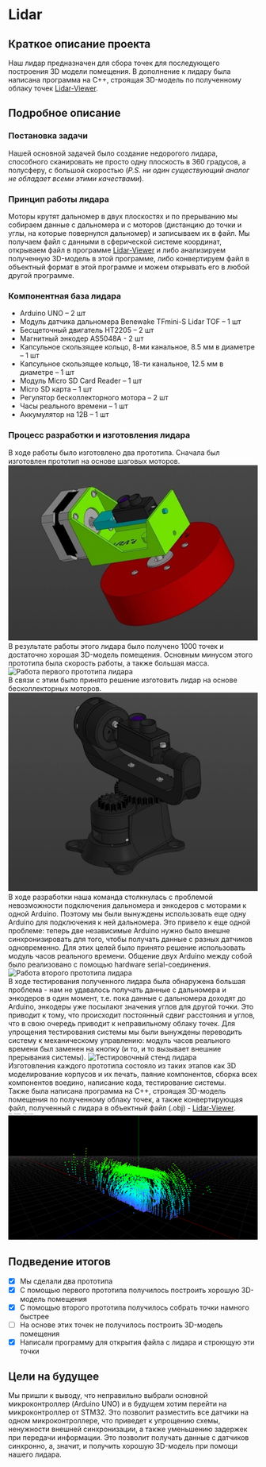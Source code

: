 # Lidar
## Краткое описание проекта
Наш лидар предназначен для сбора точек для последующего построения 3D модели помещения. В дополнение к лидару была написана программа на С++, строящая 3D-модель по полученному облаку точек [Lidar-Viewer](https://github.com/RumyantsevDmitriy/Lidar-Viewer).
## Подробное описание
### Постановка задачи
Нашей основной задачей было создание недорогого лидара, способного сканировать не просто одну плоскость в 360 градусов, а полусферу, с большой скоростью (*P.S. ни один существующий аналог не обладает всеми этими качествами*).
### Принцип работы лидара
Моторы крутят дальномер в двух плоскостях и по прерыванию мы собираем данные с дальномера и с моторов (дистанцию до точки и углы, на которые повернулся дальномер) и записываем их в файл. Мы получаем файл с данными в сферической системе координат, открываем файл в программе [Lidar-Viewer](https://github.com/RumyantsevDmitriy/Lidar-Viewer) и либо анализируем полученную 3D-модель в этой программе, либо конвертируем файл в объектный формат в этой программе и можем открывать его в любой другой программе.
### Компонентная база лидара
- Arduino UNO – 2 шт
- Модуль датчика дальномера Benewake TFmini-S Lidar TOF – 1 шт
- Бесщеточный двигатель HT2205 – 2 шт
- Магнитный энкодер AS5048A - 2 шт
- Капсульное скользящее кольцо, 8-ми канальное, 8.5 мм в диаметре – 1 шт
- Капсульное скользящее кольцо, 18-ти канальное, 12.5 мм в диаметре – 1 шт
- Модуль Micro SD Card Reader – 1 шт
- Micro SD карта – 1 шт
- Регулятор бесколлекторного мотора – 2 шт
- Часы реального времени – 1 шт
- Аккумулятор на 12В – 1 шт
### Процесс разработки и изготовления лидара
В ходе работы было изготовлено два прототипа.
Сначала был изготовлен прототип на основе шаговых моторов.\
![Первый прототип лидара](https://github.com/RumyantsevDmitriy/Lidar/blob/main/ImagesAndVideos/Lidar1.jpg)\
В результате работы этого лидара было получено 1000 точек и достаточно хорошая 3D-модель помещения. Основным минусом этого прототипа была скорость работы, а также большая масса.\
![Работа первого прототипа лидара](https://github.com/RumyantsevDmitriy/Lidar/assets/89409723/4bb19fa2-3962-4a7e-b2b4-f0314a7b067f)\
В связи с этим было принято решение изготовить лидар на основе бесколлекторных моторов.\
![Второй прототип лидара](https://github.com/RumyantsevDmitriy/Lidar/blob/main/ImagesAndVideos/Lidar2.jpg)\
В ходе разработки наша команда столкнулась с проблемой невозможности подключения дальномера и энкодеров с моторами к одной Arduino. Поэтому мы были вынуждены использовать еще одну Arduino для подключения к ней дальномера. Это привело к еще одной проблеме: теперь две независимые Arduino нужно было внешне синхронизировать для того, чтобы получать данные с разных датчиков одновременно. Для этих целей было принято решение использовать модуль часов реального времени. Общение двух Arduino между собой было реализовано с помощью hardware serial-соединения.\
![Работа второго прототипа лидара](https://github.com/RumyantsevDmitriy/Lidar/assets/89409723/0b2dab2a-334a-47e1-8c1c-aef880665d89)\
В ходе тестирования полученного лидара была обнаружена большая проблема - нам не удавалось получать данные с дальномера и энкодеров в один момент, т.е. пока данные с дальномера доходят до Arduino, энкодеры уже посылают значения углов для другой точки. Это приводит к тому, что происходит постоянный сдвиг расстояния и углов, что в свою очередь приводит к неправильному облаку точек. Для упрощения тестирования системы мы были вынуждены переводить систему к механическому управлению: модуль часов реального времени был заменен на кнопку (и то, и то вызывает внешние прерывания системы). ![Тестировочный стенд лидара](https://github.com/RumyantsevDmitriy/Lidar/blob/main/ImagesAndVideos/TestingLidar.png)\
Изготовления каждого прототипа состояло из таких этапов как 3D моделирование корпусов и их печать, паяние компонентов, сборка всех компонентов воедино, написание кода, тестирование системы.\
Также была написана программа на С++, строящая 3D-модель помещения по полученному облаку точек, а также конвертирующая файл, полученный с лидара в объектный файл (.obj) - [Lidar-Viewer](https://github.com/RumyantsevDmitriy/Lidar-Viewer).\
![Работа программы](https://github.com/RumyantsevDmitriy/Lidar/blob/main/ImagesAndVideos/LidarViewer.png)
## Подведение итогов
- [X] Мы сделали два прототипа
- [X] С помощью первого прототипа получилось построить хорошую 3D-модель помещения
- [X] С помощью второго прототипа получилось собрать точки намного быстрее 
- [ ] На основе этих точек не получилось построить 3D-модель помещения
- [X] Написали программу для открытия файла с лидара и строющую эти точки
## Цели на будущее
Мы пришли к выводу, что неправильно выбрали основной микроконтроллер (Arduino UNO) и в будущем хотим перейти на микроконтроллер от STM32. Это позволит разместить все датчики на одном микроконтроллере, что приведет к упрощению схемы, ненужности внешней синхронизации, а также уменьшению задержек при передачи информации. Это позволит получать данные с датчиков синхронно, а, значит, и получить хорошую 3D-модель при помощи нашего лидара.
